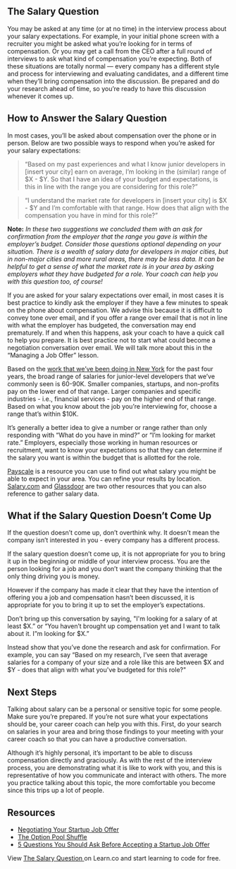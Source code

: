 ## The Salary Question 

You may be asked at any time (or at no time) in the interview process about your salary expectations. For example, in your initial phone screen with a recruiter you might be asked what you’re looking for in terms of compensation. Or you may get a call from the CEO after a full round of interviews to ask what kind of compensation you’re expecting. Both of these situations are totally normal — every company has a different style and process for interviewing and evaluating candidates, and a different time when they’ll bring compensation into the discussion. Be prepared and do your research ahead of time, so you’re ready to have this discussion whenever it comes up.  

## How to Answer the Salary Question

In most cases, you’ll be asked about compensation over the phone or in person. Below are two possible ways to respond when you’re asked for your salary expectations:

> “Based on my past experiences and what I know junior developers in [insert your city] earn on average, I’m looking in the (similar) range of $X - $Y. So that I have an idea of your budget and expectations, is this in line with the range you are considering for this role?”

> “I understand the market rate for developers in [insert your city] is $X - $Y and I’m comfortable with that range. How does that align with the compensation you have in mind for this role?”

**Note:** *In these two suggestions we concluded them with an ask for confirmation from the employer that the range you gave is within the employer’s budget. Consider those questions optional depending on your situation. There is a wealth of salary data for developers in major cities, but in non-major cities and more rural areas, there may be less data. It can be helpful to get a sense of what the market rate is in your area by asking employers what they have budgeted for a role. Your coach can help you with this question too, of course!*

If you are asked for your salary expectations over email, in most cases it is best practice to kindly ask the employer if they have a few minutes to speak on the phone about compensation. We advise this because it is difficult to convey tone over email, and if you offer a range over email that is not in line with what the employer has budgeted, the conversation may end prematurely. If and when this happens, ask your coach to have a quick call to help you prepare. It is best practice not to start what could become a negotiation conversation over email. We will talk more about this in the “Managing a Job Offer” lesson. 

Based on the [work that we’ve been doing in New York](http://flatironschool.com/jobs-report-2015.html) for the past four years, the broad range of salaries for junior-level developers that we’ve commonly seen is 60-90K. Smaller companies, startups, and non-profits pay on the lower end of that range. Larger companies and specific industries - i.e., financial services - pay on the higher end of that range. Based on what you know about the job you’re interviewing for, choose a range that’s within $10K.

It’s generally a better idea to give a number or range rather than only responding with “What do you have in mind?” or “I’m looking for market rate.” Employers, especially those working in human resources or recruitment, want to know your expectations so that they can determine if the salary you want is within the budget that is allotted for the role.

[Payscale](http://www.payscale.com/research/US/Job=Software_Developer/Salary) is a resource you can use to find out what salary you might be able to expect in your area. You can refine your results by location. [Salary.com](http://www.salary.com/) and [Glassdoor](http://www.glassdoor.com/) are two other resources that you can also reference to gather salary data. 

## What if the Salary Question Doesn’t Come Up 

If the question doesn’t come up, don’t overthink why. It doesn’t mean the company isn’t interested in you - every company has a different process. 

If the salary question doesn’t come up, it is not appropriate for you to bring it up in the beginning or middle of your interview process. You are the person looking for a job and you don’t want the company thinking that the only thing driving you is money.

However if the company has made it clear that they have the intention of offering you a job and compensation hasn’t been discussed, it is appropriate for you to bring it up to set the employer’s expectations. 

Don’t bring up this conversation by saying,  "I'm looking for a salary of at least $X.” or “You haven’t brought up compensation yet and I want to talk about it. I”m looking for $X.” 

Instead show that you’ve done the research and ask for confirmation. For example, you can say “Based on my research, I’ve seen that average salaries for a company of your size and a role like this are between $X and $Y - does that align with what you've budgeted for this role?"

## Next Steps

Talking about salary can be a personal or sensitive topic for some people. Make sure you’re prepared. If you’re not sure what your expectations should be, your career coach can help you with this. First, do your search on salaries in your area and bring those findings to your meeting with your career coach so that you can have a productive conversation. 

Although it’s highly personal, it’s important to be able to discuss compensation directly and graciously.  As with the rest of the interview process, you are demonstrating what it is like to work with you, and this is representative of how you communicate and interact with others. The more you practice talking about this topic, the more comfortable you become since this trips up a lot of people.

## Resources
* [Negotiating Your Startup Job Offer](http://rob.by/2013/negotiating-your-startup-job-offer/)
* [The Option Pool Shuffle](http://venturehacks.com/articles/option-pool-shuffle#market)
* [5 Questions You Should Ask Before Accepting a Startup Job Offer](http://www.inc.com/atish-davda/5-questions-you-should-ask-before-taking-a-start-up-job-offer.html)


<p class='util--hide'>View <a href='https://learn.co/lessons/the-salary-question'>The Salary Question </a> on Learn.co and start learning to code for free.</p>
